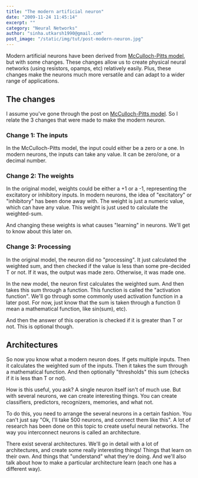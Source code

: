 ```yaml
---
title: "The modern artificial neuron"
date: "2009-11-24 11:45:14"
excerpt: ""
category: "Neural Networks"
author: "sinha.utkarsh1990@gmail.com"
post_image: "/static/img/tut/post-modern-neuron.jpg"
---
```


Modern artificial neurons have been derived from [McCulloch-Pitts model](/tutorials/artificial-neurons-mccullochpitts-model/), but with some changes. These changes allow us to create physical neural networks (using resistors, opamps, etc) relatively easily. Plus, these changes make the neurons much more versatile and can adapt to a wider range of applications. 

## The changes

I assume you've gone through the post on [McCulloch-Pitts model](/tutorials/artificial-neurons-mccullochpitts-model/). So I relate the 3 changes that were made to make the modern neuron. 

### Change 1: The inputs

In the McCulloch-Pitts model, the input could either be a zero or a one. In modern neurons, the inputs can take any value. It can be zero/one, or a decimal number. 

### Change 2: The weights

In the original model, weights could be either a +1 or a -1, representing the excitatory or inhibitory inputs. In modern neurons, the idea of "excitatory" or "inhibitory" has been done away with. The weight is just a numeric value, which can have any value. This weight is just used to calculate the weighted-sum.

And changing these weights is what causes "learning" in neurons. We'll get to know about this later on.

### Change 3: Processing

In the original model, the neuron did no "processing". It just calculated the weighted sum, and then checked if the value is less than some pre-decided T or not. If it was, the output was made zero. Otherwise, it was made one.

In the new model, the neuron first calculates the weighted sum. And then takes this sum through a function. This function is called the "activation function". We'll go through some commonly used activation function in a later post. For now, just know that the sum is taken through a function (I mean a mathematical function, like sin(sum), etc).

And then the answer of this operation is checked if it is greater than T or not. This is optional though. 

## Architectures

So now you know what a modern neuron does. If gets multiple inputs. Then it calculates the weighted sum of the inputs. Then it takes the sum through a mathematical function. And then optionally "thresholds" this sum (checks if it is less than T or not).

How is this useful, you ask? A single neuron itself isn't of much use. But with several neurons, we can create interesting things. You can create classifiers, predictors, recognizers, memories, and what not. 

To do this, you need to arrange the several neurons in a certain fashion. You can't just say "Ok, I'll take 500 neurons, and connect them like this". A lot of research has been done on this topic to create useful neural networks. The way you interconnect neurons is called an architecture.

There exist several architectures. We'll go in detail with a lot of architectures, and create some really interesting things! Things that learn on their own. And things that "understand" what they're doing. And we'll also talk about how to make a particular architecture learn (each one has a different way).
